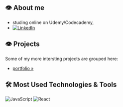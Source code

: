## 👁️ About me
- studing online on Udemy/Codecademy, 
- [![LinkedIn][linkedin-shield]][linkedin-url]

## 👁️ Projects
Some of my more intersting projects are grouped here: 
-  <a href="https://spatulatom.github.io/projects/"> portfolio »</a>
   


## 🛠️ Most Used Technologies & Tools
![JavaScript](https://img.shields.io/badge/-JavaScript-black?style=flat-square&logo=javascript)
![React](https://img.shields.io/badge/-React-black?style=flat-square&logo=react)


<!-- MARKDOWN LINKS & IMAGES -->

[linkedin-shield]: https://img.shields.io/badge/-LinkedIn-black.svg?style=for-the-badge&logo=linkedin&colorB=555
[linkedin-url]: https://www.linkedin.com/in/tomasz-s-069249244/
